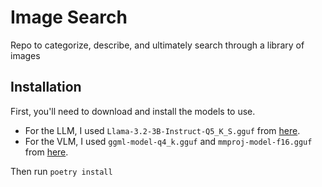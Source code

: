 <h1>Image Search</h1>

Repo to categorize, describe, and ultimately search through a library of images

<h2>Installation</h2>

First, you'll need to download and install the models to use. 
- For the LLM, I used `Llama-3.2-3B-Instruct-Q5_K_S.gguf` from [here](https://huggingface.co/bartowski/Llama-3.2-3B-Instruct-GGUF/tree/main).
- For the VLM, I used `ggml-model-q4_k.gguf` and `mmproj-model-f16.gguf` from [here](https://huggingface.co/mys/ggml_llava-v1.5-7b/tree/main).

Then run `poetry install`

